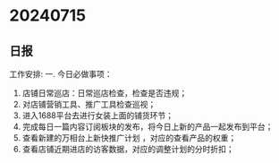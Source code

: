 # 20240715

## 日报
工作安排:
一. 今日必做事项：
1. 店铺日常巡店：日常巡店检查，检查是否违规；
2. 对店铺营销工具、推广工具检查巡视；
3. 进入1688平台去进行女装上面的铺货环节；
4. 完成每日一篇内容订阅板块的发布，将今日上新的产品一起发布到平台；
5. 查看新建的万相台上新快推广计划 ，对应的查看产品的权重；
6. 查看店铺近期进店的访客数据，对应的调整计划的分时折扣；